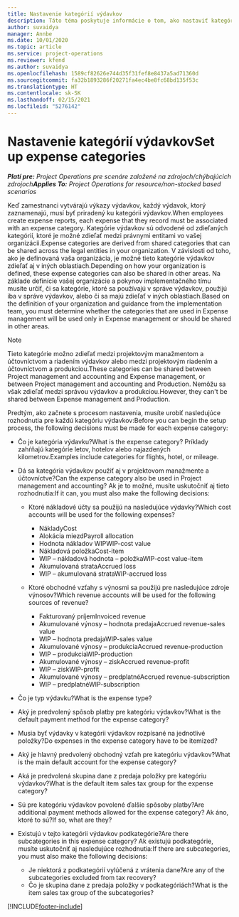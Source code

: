 ```yaml
---
title: Nastavenie kategórií výdavkov
description: Táto téma poskytuje informácie o tom, ako nastaviť kategórie výdavkov a zdieľané kategórie pre výkazy výdavkov.
author: suvaidya
manager: Annbe
ms.date: 10/01/2020
ms.topic: article
ms.service: project-operations
ms.reviewer: kfend
ms.author: suvaidya
ms.openlocfilehash: 1589cf82626e744d35f31fef8e8437a5ad71360d
ms.sourcegitcommit: fa32b1893286f20271fa4ec4be8fc68bd135f53c
ms.translationtype: HT
ms.contentlocale: sk-SK
ms.lasthandoff: 02/15/2021
ms.locfileid: "5276142"
---
```

# <a name="set-up-expense-categories"></a><span data-ttu-id="beea2-103">Nastavenie kategórií výdavkov</span><span class="sxs-lookup"><span data-stu-id="beea2-103">Set up expense categories</span></span>

<span data-ttu-id="beea2-104">_**Platí pre:** Project Operations pre scenáre založené na zdrojoch/chýbajúcich zdrojoch_</span><span class="sxs-lookup"><span data-stu-id="beea2-104">_**Applies To:** Project Operations for resource/non-stocked based scenarios_</span></span>

<span data-ttu-id="beea2-105">Keď zamestnanci vytvárajú výkazy výdavkov, každý výdavok, ktorý zaznamenajú, musí byť priradený ku kategórii výdavkov.</span><span class="sxs-lookup"><span data-stu-id="beea2-105">When employees create expense reports, each expense that they record must be associated with an expense category.</span></span> <span data-ttu-id="beea2-106">Kategórie výdavkov sú odvodené od zdieľaných kategórií, ktoré je možné zdieľať medzi právnymi entitami vo vašej organizácii.</span><span class="sxs-lookup"><span data-stu-id="beea2-106">Expense categories are derived from shared categories that can be shared across the legal entities in your organization.</span></span> <span data-ttu-id="beea2-107">V závislosti od toho, ako je definovaná vaša organizácia, je možné tieto kategórie výdavkov zdieľať aj v iných oblastiach.</span><span class="sxs-lookup"><span data-stu-id="beea2-107">Depending on how your organization is defined, these expense categories can also be shared in other areas.</span></span> <span data-ttu-id="beea2-108">Na základe definície vašej organizácie a pokynov implementačného tímu musíte určiť, či sa kategórie, ktoré sa používajú v správe výdavkov, použijú iba v správe výdavkov, alebo či sa majú zdieľať v iných oblastiach.</span><span class="sxs-lookup"><span data-stu-id="beea2-108">Based on the definition of your organization and guidance from the implementation team, you must determine whether the categories that are used in Expense management will be used only in Expense management or should be shared in other areas.</span></span>

> [!NOTE]
> <span data-ttu-id="beea2-109">Tieto kategórie možno zdieľať medzi projektovým manažmentom a účtovníctvom a riadením výdavkov alebo medzi projektovým riadením a účtovníctvom a produkciou.</span><span class="sxs-lookup"><span data-stu-id="beea2-109">These categories can be shared between Project management and accounting and Expense management, or between Project management and accounting and Production.</span></span> <span data-ttu-id="beea2-110">Nemôžu sa však zdieľať medzi správou výdavkov a produkciou.</span><span class="sxs-lookup"><span data-stu-id="beea2-110">However, they can't be shared between Expense management and Production.</span></span>

<span data-ttu-id="beea2-111">Predtým, ako začnete s procesom nastavenia, musíte urobiť nasledujúce rozhodnutia pre každú kategóriu výdavkov:</span><span class="sxs-lookup"><span data-stu-id="beea2-111">Before you can begin the setup process, the following decisions must be made for each expense category:</span></span>

- <span data-ttu-id="beea2-112">Čo je kategória výdavku?</span><span class="sxs-lookup"><span data-stu-id="beea2-112">What is the expense category?</span></span> <span data-ttu-id="beea2-113">Príklady zahŕňajú kategórie letov, hotelov alebo najazdených kilometrov.</span><span class="sxs-lookup"><span data-stu-id="beea2-113">Examples include categories for flights, hotel, or mileage.</span></span>
- <span data-ttu-id="beea2-114">Dá sa kategória výdavkov použiť aj v projektovom manažmente a účtovníctve?</span><span class="sxs-lookup"><span data-stu-id="beea2-114">Can the expense category also be used in Project management and accounting?</span></span> <span data-ttu-id="beea2-115">Ak je to možné, musíte uskutočniť aj tieto rozhodnutia:</span><span class="sxs-lookup"><span data-stu-id="beea2-115">If it can, you must also make the following decisions:</span></span>

    - <span data-ttu-id="beea2-116">Ktoré nákladové účty sa použijú na nasledujúce výdavky?</span><span class="sxs-lookup"><span data-stu-id="beea2-116">Which cost accounts will be used for the following expenses?</span></span>

        - <span data-ttu-id="beea2-117">Náklady</span><span class="sxs-lookup"><span data-stu-id="beea2-117">Cost</span></span>
        - <span data-ttu-id="beea2-118">Alokácia miezd</span><span class="sxs-lookup"><span data-stu-id="beea2-118">Payroll allocation</span></span>
        - <span data-ttu-id="beea2-119">Hodnota nákladov WIP</span><span class="sxs-lookup"><span data-stu-id="beea2-119">WIP-cost value</span></span>
        - <span data-ttu-id="beea2-120">Nákladová položka</span><span class="sxs-lookup"><span data-stu-id="beea2-120">Cost-item</span></span>
        - <span data-ttu-id="beea2-121">WIP – nákladová hodnota – položka</span><span class="sxs-lookup"><span data-stu-id="beea2-121">WIP-cost value-item</span></span>
        - <span data-ttu-id="beea2-122">Akumulovaná strata</span><span class="sxs-lookup"><span data-stu-id="beea2-122">Accrued loss</span></span>
        - <span data-ttu-id="beea2-123">WIP – akumulovaná strata</span><span class="sxs-lookup"><span data-stu-id="beea2-123">WIP-accrued loss</span></span>

    - <span data-ttu-id="beea2-124">Ktoré obchodné vzťahy s výnosmi sa použijú pre nasledujúce zdroje výnosov?</span><span class="sxs-lookup"><span data-stu-id="beea2-124">Which revenue accounts will be used for the following sources of revenue?</span></span>

        - <span data-ttu-id="beea2-125">Fakturovaný príjem</span><span class="sxs-lookup"><span data-stu-id="beea2-125">Invoiced revenue</span></span>
        - <span data-ttu-id="beea2-126">Akumulované výnosy – hodnota predaja</span><span class="sxs-lookup"><span data-stu-id="beea2-126">Accrued revenue-sales value</span></span>
        - <span data-ttu-id="beea2-127">WIP – hodnota predaja</span><span class="sxs-lookup"><span data-stu-id="beea2-127">WIP-sales value</span></span>
        - <span data-ttu-id="beea2-128">Akumulované výnosy – produkcia</span><span class="sxs-lookup"><span data-stu-id="beea2-128">Accrued revenue-production</span></span>
        - <span data-ttu-id="beea2-129">WIP – produkcia</span><span class="sxs-lookup"><span data-stu-id="beea2-129">WIP-production</span></span>
        - <span data-ttu-id="beea2-130">Akumulované výnosy – zisk</span><span class="sxs-lookup"><span data-stu-id="beea2-130">Accrued revenue-profit</span></span>
        - <span data-ttu-id="beea2-131">WIP – zisk</span><span class="sxs-lookup"><span data-stu-id="beea2-131">WIP-profit</span></span>
        - <span data-ttu-id="beea2-132">Akumulované výnosy – predplatné</span><span class="sxs-lookup"><span data-stu-id="beea2-132">Accrued revenue-subscription</span></span>
        - <span data-ttu-id="beea2-133">WIP – predplatné</span><span class="sxs-lookup"><span data-stu-id="beea2-133">WIP-subscription</span></span>

- <span data-ttu-id="beea2-134">Čo je typ výdavku?</span><span class="sxs-lookup"><span data-stu-id="beea2-134">What is the expense type?</span></span>
- <span data-ttu-id="beea2-135">Aký je predvolený spôsob platby pre kategóriu výdavkov?</span><span class="sxs-lookup"><span data-stu-id="beea2-135">What is the default payment method for the expense category?</span></span>
- <span data-ttu-id="beea2-136">Musia byť výdavky v kategórii výdavkov rozpísané na jednotlivé položky?</span><span class="sxs-lookup"><span data-stu-id="beea2-136">Do expenses in the expense category have to be itemized?</span></span>
- <span data-ttu-id="beea2-137">Aký je hlavný predvolený obchodný vzťah pre kategóriu výdavkov?</span><span class="sxs-lookup"><span data-stu-id="beea2-137">What is the main default account for the expense category?</span></span>
- <span data-ttu-id="beea2-138">Aká je predvolená skupina dane z predaja položky pre kategóriu výdavkov?</span><span class="sxs-lookup"><span data-stu-id="beea2-138">What is the default item sales tax group for the expense category?</span></span>
- <span data-ttu-id="beea2-139">Sú pre kategóriu výdavkov povolené ďalšie spôsoby platby?</span><span class="sxs-lookup"><span data-stu-id="beea2-139">Are additional payment methods allowed for the expense category?</span></span> <span data-ttu-id="beea2-140">Ak áno, ktoré to sú?</span><span class="sxs-lookup"><span data-stu-id="beea2-140">If so, what are they?</span></span>
- <span data-ttu-id="beea2-141">Existujú v tejto kategórii výdavkov podkategórie?</span><span class="sxs-lookup"><span data-stu-id="beea2-141">Are there subcategories in this expense category?</span></span> <span data-ttu-id="beea2-142">Ak existujú podkategórie, musíte uskutočniť aj nasledujúce rozhodnutia:</span><span class="sxs-lookup"><span data-stu-id="beea2-142">If there are subcategories, you must also make the following decisions:</span></span>

    - <span data-ttu-id="beea2-143">Je niektorá z podkategórií vylúčená z vrátenia dane?</span><span class="sxs-lookup"><span data-stu-id="beea2-143">Are any of the subcategories excluded from tax recovery?</span></span>
    - <span data-ttu-id="beea2-144">Čo je skupina dane z predaja položky v podkategóriách?</span><span class="sxs-lookup"><span data-stu-id="beea2-144">What is the item sales tax group of the subcategories?</span></span>


[!INCLUDE[footer-include](../includes/footer-banner.md)]